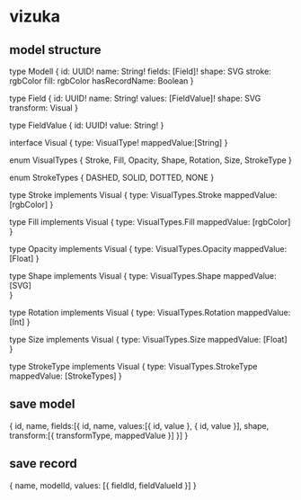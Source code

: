 # vizuka

## model structure

type Modell {
	id: UUID!
	name: String!
	fields: [Field]!
	shape: SVG
	stroke: rgbColor
	fill: rgbColor
	hasRecordName: Boolean
}

type Field {
	id: UUID!
	name: String!
	values: [FieldValue]!
	shape: SVG
	transform: Visual
}

type FieldValue {
	id: UUID!
	value: String!
}

interface Visual {
	type: VisualType!
	mappedValue:[String]
}

enum VisualTypes {
	Stroke,
	Fill,
	Opacity,
	Shape,
	Rotation,
	Size,
	StrokeType
}

enum StrokeTypes {
	DASHED,
	SOLID,
	DOTTED,
	NONE
}

type Stroke implements Visual {
	type: VisualTypes.Stroke
	mappedValue: [rgbColor]
}

type Fill implements Visual {
	type: VisualTypes.Fill
	mappedValue: [rgbColor]
}

type Opacity implements Visual {
	type: VisualTypes.Opacity
	mappedValue: [Float]
}

type Shape implements Visual {
	type: VisualTypes.Shape
	mappedValue: [SVG]	
}

type Rotation implements Visual {
	type: VisualTypes.Rotation
	mappedValue: [Int]
}

type Size implements Visual {
	type: VisualTypes.Size
	mappedValue: [Float]
}

type StrokeType implements Visual {
	type: VisualTypes.StrokeType
	mappedValue: [StrokeTypes]
}

## save model

{
	id,
	name,
	fields:[{
		id,
		name,
		values:[{
			id, value
		}, {
			id, value
		}],
		shape,
		transform:[{
			transformType,
			mappedValue
		}]
	}]
}

## save record

{
	name,
	modelId,
	values: [{
		fieldId,
		fieldValueId
	}]
}






